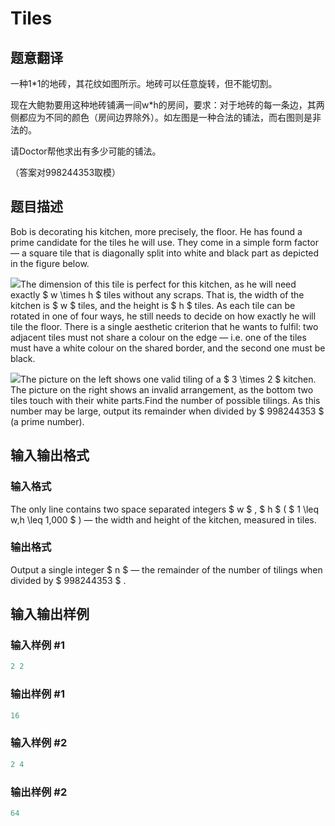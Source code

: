# Tiles

## 题意翻译

一种1\*1的地砖，其花纹如图所示。地砖可以任意旋转，但不能切割。

现在大鲍勃要用这种地砖铺满一间w\*h的房间，要求：对于地砖的每一条边，其两侧都应为不同的颜色（房间边界除外）。如左图是一种合法的铺法，而右图则是非法的。

请Doctor帮他求出有多少可能的铺法。

（答案对998244353取模）

## 题目描述

Bob is decorating his kitchen, more precisely, the floor. He has found a prime candidate for the tiles he will use. They come in a simple form factor — a square tile that is diagonally split into white and black part as depicted in the figure below.

![](https://cdn.luogu.com.cn/upload/vjudge_pic/CF1178C/51fd9adf02d36f09b63ea5e4909ce958161fd4a1.png)The dimension of this tile is perfect for this kitchen, as he will need exactly $ w \times h $ tiles without any scraps. That is, the width of the kitchen is $ w $ tiles, and the height is $ h $ tiles. As each tile can be rotated in one of four ways, he still needs to decide on how exactly he will tile the floor. There is a single aesthetic criterion that he wants to fulfil: two adjacent tiles must not share a colour on the edge — i.e. one of the tiles must have a white colour on the shared border, and the second one must be black.

![](https://cdn.luogu.com.cn/upload/vjudge_pic/CF1178C/b795f3504af8553334180ece9878d04b86535357.png)The picture on the left shows one valid tiling of a $ 3 \times 2 $ kitchen. The picture on the right shows an invalid arrangement, as the bottom two tiles touch with their white parts.Find the number of possible tilings. As this number may be large, output its remainder when divided by $ 998244353 $ (a prime number).

## 输入输出格式

### 输入格式

The only line contains two space separated integers $ w $ , $ h $ ( $ 1 \leq w,h \leq 1\,000 $ ) — the width and height of the kitchen, measured in tiles.

### 输出格式

Output a single integer $ n $ — the remainder of the number of tilings when divided by $ 998244353 $ .

## 输入输出样例

### 输入样例 #1

```cpp
2 2

```
### 输出样例 #1

```cpp
16

```
### 输入样例 #2

```cpp
2 4

```
### 输出样例 #2

```cpp
64

```
